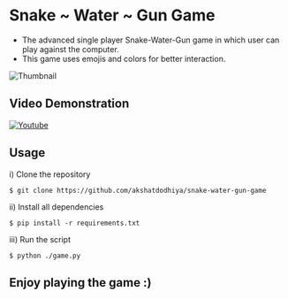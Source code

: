 # Snake ~ Water ~ Gun Game
* The advanced single player Snake-Water-Gun game in which user can play against the computer. 
* This game uses emojis and colors for better interaction.

![Thumbnail](https://2.bp.blogspot.com/-F_rLVgAUEf4/XyZrUo_DOBI/AAAAAAAAXm8/GG_oCkPeX6wAU_sfiPbnKr8h7B7dch81gCK4BGAYYCw/s400/qNqKCvMZleshd.jpg)

## Video Demonstration
[![Youtube](https://img.youtube.com/vi/qNqKCvMZles/hqdefault.jpg)](https://www.youtube.com/embed?v=qNqKCvMZles)

## Usage
i) Clone the repository

`$ git clone https://github.com/akshatdodhiya/snake-water-gun-game`

ii) Install all dependencies

`$ pip install -r requirements.txt`

iii) Run the script

`$ python ./game.py`

## Enjoy playing the game :)
